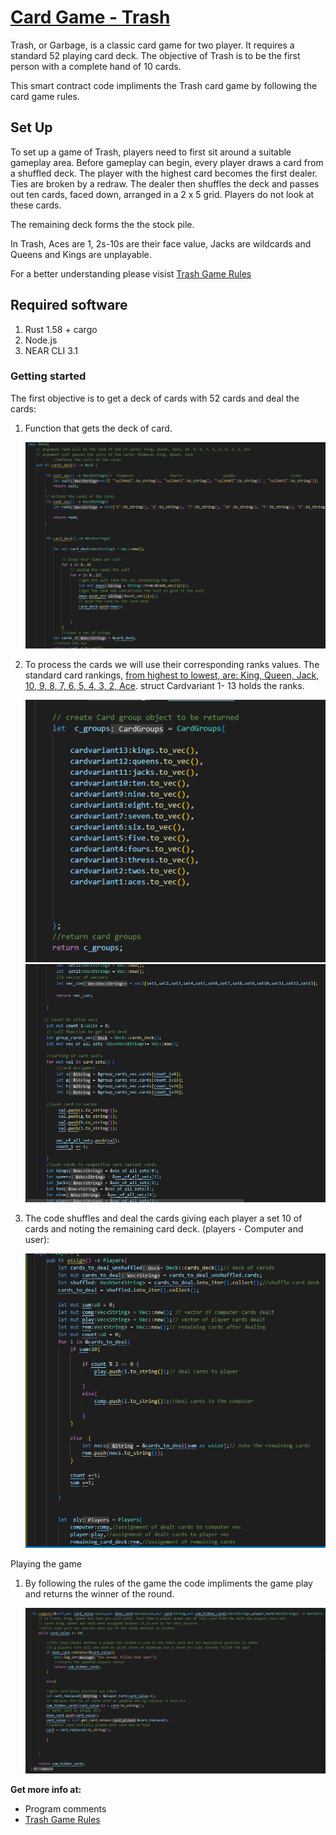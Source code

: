 # [Card  Game - Trash](https://playingcarddecks.com/blogs/how-to-play/trash-game-rules)


Trash, or Garbage, is a classic card game for two player. It requires a standard 52 playing card deck. The objective of Trash is to be the first person with a complete hand of 10 cards.

This smart contract code impliments the Trash card game by following the card game rules.


## Set Up
To set up a game of Trash, players need to first sit around a suitable gameplay area. Before gameplay can begin, every player draws a card from a shuffled deck. The player with the highest card becomes the first dealer. Ties are broken by a redraw. The dealer then shuffles the deck and passes out ten cards, faced down, arranged in a 2 x 5 grid. Players do not look at these cards.

The remaining deck forms the the stock pile.

In Trash, Aces are 1, 2s-10s are their face value, Jacks are wildcards and Queens and Kings are unplayable.

For a better understanding please visist [Trash Game Rules](https://playingcarddecks.com/blogs/how-to-play/trash-game-rules)


## Required software

1. Rust 1.58 + cargo
2. Node.js
3. NEAR CLI 3.1

### Getting started

The first objective  is to get a deck of cards with 52 cards and deal the cards:

1. Function that gets the deck of card.

    ![card deck](https://github.com/Kagwep/Card-Game-Trash/blob/master/deck.PNG)

2. To process the cards we will use their corresponding ranks values. The standard card rankings, [from highest to lowest, are: King, Queen, Jack, 10, 9, 8, 7, 6, 5, 4, 3, 2, Ace](https://www.pokerzone.com/dictionary/ranks). struct Cardvariant 1- 13 holds the ranks.

    ![card values](https://github.com/Kagwep/Card-Game-Trash/blob/master/valvec.PNG)
    ![card values](https://github.com/Kagwep/Card-Game-Trash/blob/master/ranks.PNG)

3. The code shuffles and deal the cards giving each player a set 10 of cards and noting the remaining card deck. (players - Computer and user):

    ![card deal](https://github.com/Kagwep/Card-Game-Trash/blob/master/vsdr.PNG)

Playing the game 

 1. By following the rules of the game the code impliments the game play and returns the winner of the round.
 

    ![card deal](https://github.com/Kagwep/Card-Game-Trash/blob/master/fedts.PNG)

**Get more info at:**

* Program comments
* [Trash Game Rules
](https://playingcarddecks.com/blogs/how-to-play/trash-game-rules)

